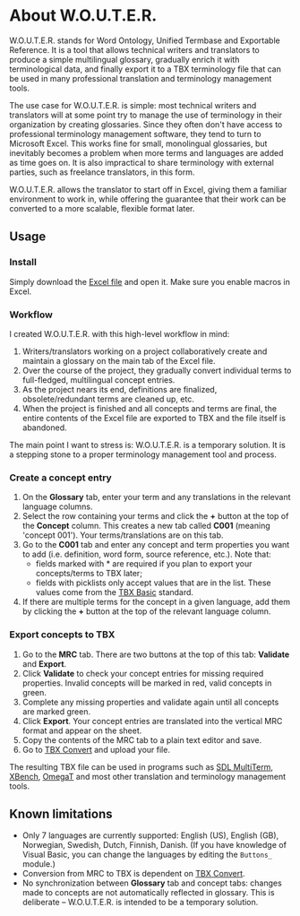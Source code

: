 # About W.O.U.T.E.R.

W.O.U.T.E.R. stands for Word Ontology, Unified Termbase and Exportable Reference. It is a tool that allows technical writers and translators to produce a simple multilingual glossary, gradually enrich it with terminological data, and finally export it to a TBX terminology file that can be used in many professional translation and terminology management tools.

The use case for W.O.U.T.E.R. is simple: most technical writers and translators will at some point try to manage the use of terminology in their organization by creating glossaries. Since they often don't have access to professional terminology management software, they tend to turn to Microsoft Excel. This works fine for small, monolingual glossaries, but inevitably becomes a problem when more terms and languages are added as time goes on. It is also impractical to share terminology with external parties, such as freelance translators, in this form.

W.O.U.T.E.R. allows the translator to start off in Excel, giving them a familiar environment to work in, while offering the guarantee that their work can be converted to a more scalable, flexible format later.

## Usage

### Install

Simply download the [Excel file](https://github.com/wouter-veeken/w.o.u.t.e.r./raw/master/WOUTER_v1.0.xlsm) and open it. Make sure you enable macros in Excel.

### Workflow

I created W.O.U.T.E.R. with this high-level workflow in mind:

1. Writers/translators working on a project collaboratively create and maintain a glossary on the main tab of the Excel file.
2. Over the course of the project, they gradually convert individual terms to full-fledged, multilingual concept entries.
3. As the project nears its end, definitions are finalized, obsolete/redundant terms are cleaned up, etc.
4. When the project is finished and all concepts and terms are final, the entire contents of the Excel file are exported to TBX and the file itself is abandoned.

The main point I want to stress is: W.O.U.T.E.R. is a temporary solution. It is a stepping stone to a proper terminology management tool and process.

### Create a concept entry

1. On the **Glossary** tab, enter your term and any translations in the relevant language columns.
2. Select the row containing your terms and click the **+** button at the top of the **Concept** column. This creates a new tab called **C001** (meaning 'concept 001'). Your terms/translations are on this tab.
3. Go to the **C001** tab and enter any concept and term properties you want to add (i.e. definition, word form, source reference, etc.). Note that:
    * fields marked with * are required if you plan to export your concepts/terms to TBX later;
    * fields with picklists only accept values that are in the list. These values come from the [TBX Basic](http://www.ttt.org/oscarstandards/tbx/tbx-basic.html) standard.
4. If there are multiple terms for the concept in a given language, add them by clicking the **+** button at the top of the relevant language column.

### Export concepts to TBX

1. Go to the **MRC** tab. There are two buttons at the top of this tab: **Validate** and **Export**.
2. Click **Validate** to check your concept entries for missing required properties. Invalid concepts will be marked in red, valid concepts in green.
3. Complete any missing properties and validate again until all concepts are marked green.
4. Click **Export**. Your concept entries are translated into the vertical MRC format and appear on the sheet.
5. Copy the contents of the MRC tab to a plain text editor and save.
6. Go to [TBX Convert](http://www.tbxconvert.gevterm.net/mrc2tbx/index.html) and upload your file.

The resulting TBX file can be used in programs such as [SDL MultiTerm](http://www.sdl.com/solution/language/terminology-management/multiterm/), [XBench](https://www.xbench.net/), [OmegaT](http://www.omegat.org/) and most other translation and terminology management tools.

## Known limitations

* Only 7 languages are currently supported: English (US), English (GB), Norwegian, Swedish, Dutch, Finnish, Danish. (If you have knowledge of Visual Basic, you can change the languages by editing the `Buttons_` module.)
* Conversion from MRC to TBX is dependent on [TBX Convert](http://www.tbxconvert.gevterm.net/mrc2tbx/index.html).
* No synchronization between **Glossary** tab and concept tabs: changes made to concepts are not automatically reflected in glossary. This is deliberate – W.O.U.T.E.R. is intended to be a temporary solution.
